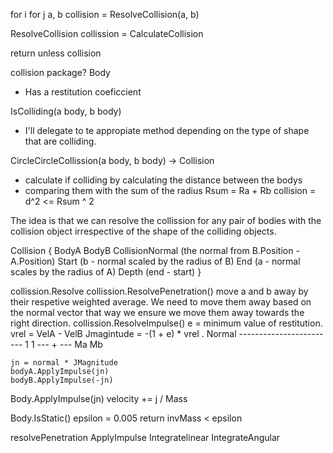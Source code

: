 for i
  for j
    a, b
    collision = ResolveCollision(a, b)


ResolveCollision
  collission = CalculateCollision

  return unless collision



collision package?
Body
- Has a restitution coeficcient

IsColliding(a body, b body)
- I'll delegate to te appropiate method depending on the type of shape that are colliding.

CircleCircleCollission(a body, b body) -> Collision
  - calculate if colliding by calculating the distance between the bodys
  - comparing them with the sum of the radius
  Rsum = Ra + Rb
  collision = d^2  <= Rsum ^ 2

The idea is that we can resolve the collission for any pair of bodies with the collision object irrespective of the shape of the colliding objects.

Collision {
  BodyA
  BodyB
  CollisionNormal (the normal from B.Position - A.Position)
  Start (b - normal scaled by the radius of B)
  End (a - normal scales by the radius of A)
  Depth (end - start)
}

collission.Resolve
  collission.ResolvePenetration()
    move a and b away by their respetive weighted average.
    We need to move them away based on the normal vector that way we ensure we move them away towards the right direction.
  collission.ResolveImpulse()
    e = minimum value of restitution.
    vrel = VelA - VelB
    Jmagintude = -(1 + e) * vrel . Normal
          ------------------------
            1       1
            ---  +  ---
            Ma      Mb 

    jn = normal * JMagnitude
    bodyA.ApplyImpulse(jn)
    bodyB.ApplyImpulse(-jn)

Body.ApplyImpulse(jn)
  velocity += j / Mass

<!-- Create static bodies -->
Body.IsStatic()
  epsilon = 0.005
  return invMass < epsilon


resolvePenetration
ApplyImpulse
Integratelinear
IntegrateAngular